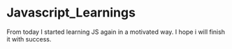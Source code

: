 # Javascript_Learnings
From today I started learning JS again in a motivated way. I hope i will finish it with success.
